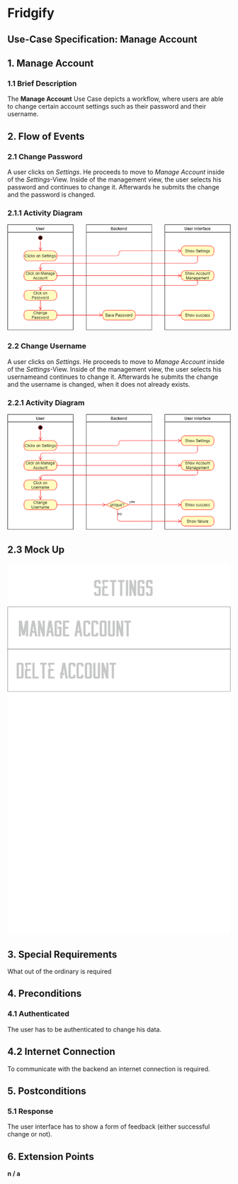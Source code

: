 # Fridgify

## Use-Case Specification: Manage Account

## 1. Manage Account

### 1.1 Brief Description

The **Manage Account** Use Case depicts a workflow, where users are able to change certain account settings such as their password and their username. 

## 2. Flow of Events

### 2.1 Change Password

A user clicks on *Settings*. He proceeds to move to *Manage Account* inside of the *Settings*-View. Inside of the management view, the user selects his password and continues to change it. Afterwards he submits the change and the password is changed.

### 2.1.1 Activity Diagram

![Change Password Mock Up](./passwordChange.png)

### 2.2 Change Username

A user clicks on *Settings*. He proceeds to move to *Manage Account* inside of the *Settings*-View. Inside of the management view, the user selects his usernameand continues to change it. Afterwards he submits the change and the username is changed, when it does not already exists.

### 2.2.1 Activity Diagram

![Change Username Mock Up](./usernameChange.png)

## 2.3 Mock Up

![Mock Up](./DeleteMange.png)

## 3. Special Requirements

What out of the ordinary is required 

## 4. Preconditions

### 4.1 Authenticated

The user has to be authenticated to change his data.

## 4.2 Internet Connection

To communicate with the backend an internet connection is required.

## 5. Postconditions

### 5.1 Response

The user interface has to show a form of feedback (either successful change or not).

## 6. Extension Points

**n / a**